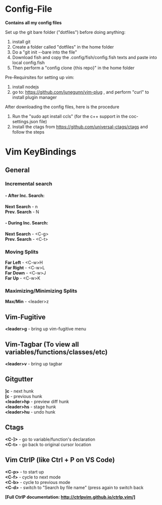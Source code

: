 # Config-File
**Contains all my config files** 

Set up the git bare folder ("dotfiles") before doing anything:
1. install git
2. Create a folder called "dotfiles" in the home folder
3. Do a "git init --bare into the file"
4. Download fish and copy the .config/fish/config.fish texts and paste into local config.fish
5. Then perform a "config clone {this repo}" in the home folder

Pre-Requirsites for setting up vim:
1. install nodejs
2. go to: https://github.com/junegunn/vim-plug , and perform "curl" to install plugin manager

After downloading the config files, here is the procedure

1. Run the "sudo apt install ccls" (for the c++ support in the coc-settings.json file)
2. Install the ctags from https://github.com/universal-ctags/ctags and follow the steps

# Vim KeyBindings 
## General
### Incremental search
#### - After Inc. Search:
**Next Search** - n  
**Prev. Search** - N
#### - During Inc. Search:
**Next Search** - \<C-g>  
**Prev. Search** - \<C-t>  


### Moving Splits
**Far Left** - \<C-w>H  
**Far Right** - \<C-w>L  
**Far Down** - \<C-w>J  
**Far Up** - \<C-w>K  


### Maximizing/Minimizing Splits
**Max/Min** - \<leader>z
## Vim-Fugitive
**\<leader\>g** - bring up vim-fugitive menu
## Vim-Tagbar (To view all variables/functions/classes/etc)
**\<leader\>v** - bring up tagbar 
## Gitgutter
**]c** - next hunk  
**\[c** - previous hunk  
**\<leader\>hp** - preview diff hunk  
**\<leader\>hs** - stage hunk  
**\<leader\>hu** - undo hunk
## Ctags
**\<C-]>** - go to variable/function's declaration  
**\<C-t>** - go back to original cursor location

## Vim CtrlP (like Ctrl + P on VS Code)
**\<C-p>** - to start up  
**\<C-f>** - cycle to next mode  
**\<C-b>** - cycle to previous mode  
**\<C-d>** - switch to "Search by file name" (press again to switch back  

**[Full CtrlP documentation: http://ctrlpvim.github.io/ctrlp.vim/]**
